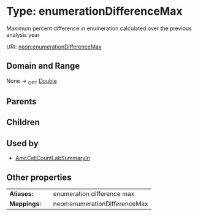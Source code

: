 
# Type: enumerationDifferenceMax


Maximum percent difference in enumeration calculated over the previous analysis year

URI: [neon:enumerationDifferenceMax](https://data.neonscience.org/enumerationDifferenceMax)


## Domain and Range

None ->  <sub>OPT</sub> [Double](types/Double.md)

## Parents


## Children


## Used by

 * [AmcCellCountLabSummaryIn](AmcCellCountLabSummaryIn.md)

## Other properties

|  |  |  |
| --- | --- | --- |
| **Aliases:** | | enumeration difference max |
| **Mappings:** | | neon:enumerationDifferenceMax |

